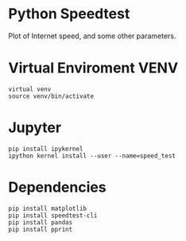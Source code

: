 # Python Speedtest
Plot of Internet speed, and some other parameters.


# Virtual Enviroment VENV
    virtual venv
    source venv/bin/activate


# Jupyter
    pip install ipykernel
    ipython kernel install --user --name=speed_test

# Dependencies
    pip install matplotlib
    pip install speedtest-cli
    pip install pandas
    pip install pprint